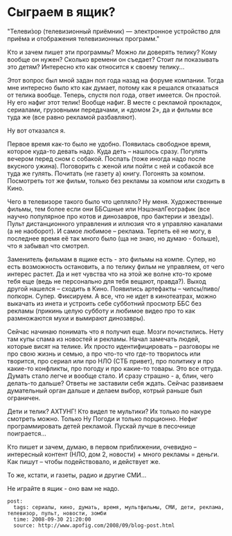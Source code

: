 # Сыграем в ящик?

"Телеви́зор (телевизионный приёмник) — электронное устройство для приёма и отображения
телевизионных программ."

Кто и зачем пишет эти программы? Можно ли доверять телику? Кому вообще он нужен? Сколько 
времени он съедает? Стоит ли показывать это детям? Интересно кто как относится к своему 
телику...

Этот вопрос был мной задан пол года назад на форуме компании. Тогда мне интересно было 
кто как думает, потому как я решался отказаться от телика вообще.
Теперь, спустя пол года, ответ имеется. Он простой. Ну его нафиг этот телик! Вообще 
нафиг. В месте с рекламой прокладок, сериалами, грузовными передачами, и «домом 2», 
да и фильмы все туда же (все равно рекламой разбавляют).

Ну вот отказался я.

Первое время как-то было не удобно. Появилась свободное время, которое куда-то девать 
надо. Куда деть – нашлось сразу. Погулять вечером перед сном с собакой. Поспать (тоже 
иногда надо после вкусного ужина). Поговорить с женой или пойти с ней и собакой все 
туда же гулять. Почитать (не газету а) книгу. Погонять за компом. Посмотреть тот же 
фильм, только без рекламы за компом или сходить в Кино.

Чего в телевизоре такого было что цепляло? Ну меня. Художественные фильмы, тем более 
если они ББСшные или НэшэналГеографик (все научно популярное про котов и динозавров, 
про бактерии и звезды). Пульт дистанционного управления и иллюзия что я управляю 
каналами (а не наоборот). И самое любимое – реклама. Терпеть её не могу, в последнее 
время её так много было (ща не знаю, но думаю - больше), что я забывал что смотрел.

Заменитель фильмам в ящике есть - это фильмы на компе. Супер, но есть возможность 
остановить, а по телику фильм не управляем, от чего интерес растет. Да и нет чувства 
что на этой же волне кто-то кроме тебя еще (ведь не персонально для тебя вещают, 
правда?). Выход другой нашелся – сходить в Кино. Появились артефакты – чипсы/пиво/попкорн. 
Супер. Фиксируем. А все, что не идет в кинотеатрах, можно выкачать из инета и 
устроить себе субботний просмотр ББС без рекламы (прикинь целую субботу и любимое 
видео про то как размножаются мухи и вымирают динозавры).

Сейчас начинаю понимать что я получил еще. Мозги почистились. Нету там купы спама из 
новостей и рекламы. Начал замечать людей, которые висят на телике. Их просто 
идентифицировать – разговоры не про свою жизнь и семью, а про что-то что где-то творилось 
или творится, про сериал или про НЛО (СТБ привет), про политику и про какие-то 
конфликты, про погоду и про какие-то товары. Это все оттуда. Думать стало легче и 
вообще стало. И сразу страшно - а, блин, чего делать-то дальше? Ответы не заставили 
себя ждать. Сейчас развиваем думательный орган дальше и делаем выбор, котрый раньше 
был ограничен.

Дети и телик? АХТУНГ! Кто видел те мультики? Их только по накуре смотреть можно. 
Только Ну Погоди и только порционно. Нефиг программировать детей рекламой. Пускай 
лучше в песочнице поиграется...

Кто пишет и зачем, думаю, в первом приближении, очевидно – интересный контент (НЛО, 
дом 2, новости) + много рекламы = деньги. Как пишут – чтобы подействовало, и действует 
же.

То же, кстати, и газеты, радио и другие СМИ...

Не играйте в ящик - оно вам не надо.

```
post:   
  tags: сериалы, кино, думать, время, мультфильмы, СМИ, дети, реклама, телевизор, пульт, новости, зомби
  time: 2008-09-30 21:20:00
  source: http://www.apofig.com/2008/09/blog-post.html
```